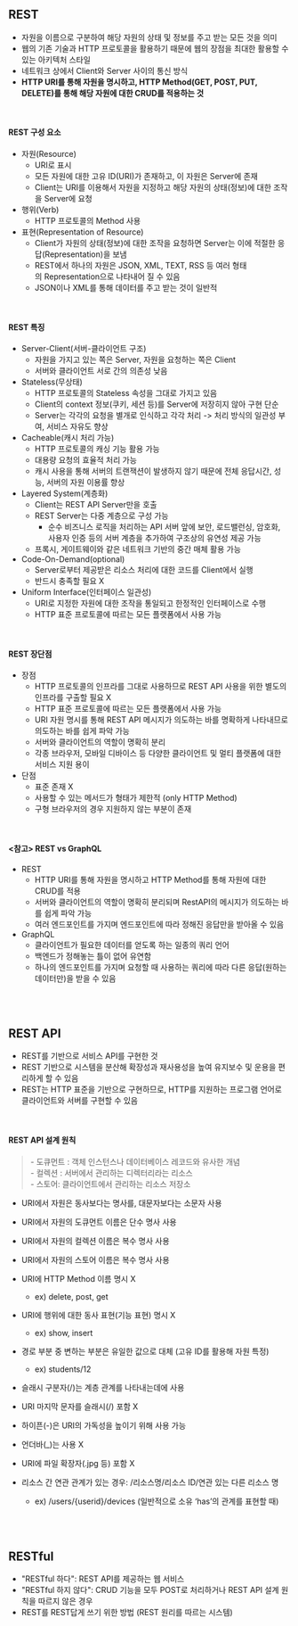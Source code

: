 ## **REST**

-   자원을 이름으로 구분하여 해당 자원의 상태 및 정보를 주고 받는 모든 것을 의미
-   웹의 기존 기술과 HTTP 프로토콜을 활용하기 때문에 웹의 장점을 최대한 활용할 수 있는 아키텍처 스타일
-   네트워크 상에서 Client와 Server 사이의 통신 방식
-   **HTTP URI를 통해 자원을 명시하고, HTTP Method(GET, POST, PUT, DELETE)를 통해 해당 자원에 대한 CRUD를 적용하는 것**

</br>

#### **REST 구성 요소**

-   자원(Resource)
    -   URI로 표시
    -   모든 자원에 대한 고유 ID(URI)가 존재하고, 이 자원은 Server에 존재
    -   Client는 URI를 이용해서 자원을 지정하고 해당 자원의 상태(정보)에 대한 조작을 Server에 요청
-   행위(Verb)
    -   HTTP 프로토콜의 Method 사용
-   표현(Representation of Resource)
    -   Client가 자원의 상태(정보)에 대한 조작을 요청하면 Server는 이에 적절한 응답(Representation)을 보냄
    -   REST에서 하나의 자원은 JSON, XML, TEXT, RSS 등 여러 형태의 Representation으로 나타내어 질 수 있음
    -   JSON이나 XML를 통해 데이터를 주고 받는 것이 일반적

</br>

#### **REST 특징**

-   Server-Client(서버-클라이언트 구조)
    -   자원을 가지고 있는 쪽은 Server, 자원을 요청하는 쪽은 Client
    -   서버와 클라이언트 서로 간의 의존성 낮음
-   Stateless(무상태)
    -   HTTP 프로토콜의 Stateless 속성을 그대로 가지고 있음
    -   Client의 context 정보(쿠키, 세션 등)를 Server에 저장히지 않아 구현 단순
    -   Server는 각각의 요청을 별개로 인식하고 각각 처리 -> 처리 방식의 일관성 부여, 서비스 자유도 향상
-   Cacheable(캐시 처리 가능)
    -   HTTP 프로토콜의 캐싱 기능 활용 가능
    -   대용량 요청의 효율적 처리 가능
    -   캐시 사용을 통해 서버의 트랜잭션이 발생하지 않기 때문에 전체 응답시간, 성능, 서버의 자원 이용률 향상
-   Layered System(계층화)
    -   Client는 REST API Server만을 호출
    -   REST Server는 다중 계층으로 구성 가능
        -   순수 비즈니스 로직을 처리하는 API 서버 앞에 보안, 로드밸런싱, 암호화, 사용자 인증 등의 서버 계층을 추가하여 구조상의 유연성 제공 가능
    -   프록시, 게이트웨이와 같은 네트워크 기반의 중간 매체 활용 가능
-   Code-On-Demand(optional)
    -   Server로부터 제공받은 리소스 처리에 대한 코드를 Client에서 실행
    -   반드시 충족할 필요 X
-   Uniform Interface(인터페이스 일관성)
    -   URI로 지정한 자원에 대한 조작을 통일되고 한정적인 인터페이스로 수행
    -   HTTP 표준 프로토콜에 따르는 모든 플랫폼에서 사용 가능

</br>

#### **REST 장단점**

-   장점  
    -   HTTP 프로토콜의 인프라를 그대로 사용하므로 REST API 사용을 위한 별도의 인프라를 구출할 필요 X
    -   HTTP 표준 프로토콜에 따르는 모든 플랫폼에서 사용 가능
    -   URI 자원 명시를 통해 REST API 메시지가 의도하는 바를 명확하게 나타내므로 의도하는 바를 쉽게 파악 가능
    -   서버와 클라이언트의 역할이 명확히 분리
    -   각종 브라우저, 모바일 디바이스 등 다양한 클라이언트 및 멀티 플랫폼에 대한 서비스 지원 용이
-   단점
    -   표준 존재 X
    -   사용할 수 있는 메서드가 형태가 제한적 (only HTTP Method)
    -   구형 브라우저의 경우 지원하지 않는 부분이 존재

</br>

#### **<참고> REST vs GraphQL**

-   REST
    -   HTTP URI를 통해 자원을 명시하고 HTTP Method를 통해 자원에 대한 CRUD를 적용
    -   서버와 클라이언트의 역할이 명확히 분리되며 RestAPI의 메시지가 의도하는 바를 쉽게 파악 가능
    -   여러 엔드포인트를 가지며 엔드포인트에 따라 정해진 응답만을 받아올 수 있음
-   GraphQL
    -   클라이언트가 필요한 데이터를 얻도록 하는 일종의 쿼리 언어
    -   백엔드가 정해놓는 틀이 없어 유연함
    -   하나의 엔드포인트를 가지며 요청할 때 사용하는 쿼리에 따라 다른 응답(원하는 데이터만)을 받을 수 있음

</br></br>

## **REST API**

-   REST를 기반으로 서비스 API를 구현한 것
-   REST 기반으로 시스템을 분산해 확장성과 재사용성을 높여 유지보수 및 운용을 편리하게 할 수 있음
-   REST는 HTTP 표준을 기반으로 구현하므로, HTTP를 지원하는 프로그램 언어로 클라이언트와 서버를 구현할 수 있음

</br>

#### **REST API 설계 원칙**

> \- 도큐먼트 : 객체 인스턴스나 데이터베이스 레코드와 유사한 개념  
> \- 컬렉션 : 서버에서 관리하는 디렉터리라는 리소스  
> \- 스토어: 클라이언트에서 관리하는 리소스 저장소

-   URI에서 자원은 동사보다는 명사를, 대문자보다는 소문자 사용
-   URI에서 자원의 도큐먼트 이름은 단수 명사 사용
-   URI에서 자원의 컬렉션 이름은 복수 명사 사용
-   URI에서 자원의 스토어 이름은 복수 명사 사용

-   URI에 HTTP Method 이름 명시 X
    -   ex) delete, post, get
-   URI에 행위에 대한 동사 표현(기능 표현) 명시 X
    -   ex) show, insert
-   경로 부분 중 변하는 부분은 유일한 값으로 대체 (고유 ID를 활용해 자원 특정)
    -   ex) students/12

-   슬래시 구분자(/)는 계층 관계를 나타내는데에 사용
-   URI 마지막 문자를 슬래시(/) 포함 X
-   하이픈(-)은 URI의 가독성을 높이기 위해 사용 가능
-   언더바(\_)는 사용 X
-   URI에 파일 확장자(.jpg 등) 포함 X
-   리소스 간 연관 관계가 있는 경우: /리소스명/리소스 ID/연관 있는 다른 리소스 명
    -   ex) /users/{userid}/devices (일반적으로 소유 ‘has’의 관계를 표현할 때)

</br></br>

## **RESTful**

-   "RESTful 하다": REST API를 제공하는 웹 서비스
-   "RESTful 하지 않다": CRUD 기능을 모두 POST로 처리하거나 REST API 설계 원칙을 따르지 않은 경우
-   REST를 REST답게 쓰기 위한 방법 (REST 원리를 따르는 시스템)
